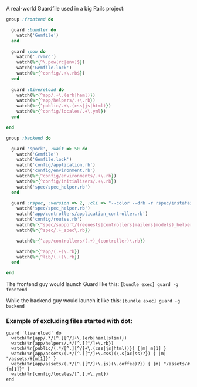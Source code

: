 A real-world Guardfile used in a big Rails project:

```ruby
group :frontend do

  guard :bundler do
    watch('Gemfile')
  end

  guard :pow do
    watch('.rvmrc')
    watch(%r{^\.pow(rc|env)$})
    watch('Gemfile.lock')
    watch(%r{^config/.+\.rb$})
  end
  
  guard :livereload do
    watch(%r{^app/.+\.(erb|haml)})
    watch(%r{^app/helpers/.+\.rb})
    watch(%r{^public/.+\.(css|js|html)})
    watch(%r{^config/locales/.+\.yml})
  end

end

group :backend do

  guard 'spork', :wait => 50 do
    watch('Gemfile')
    watch('Gemfile.lock')
    watch('config/application.rb')
    watch('config/environment.rb')
    watch(%r{^config/environments/.+\.rb})
    watch(%r{^config/initializers/.+\.rb})
    watch('spec/spec_helper.rb')
  end

  guard :rspec, :version => 2, :cli => "--color --drb -r rspec/instafail -f RSpec::Instafail", :bundler => false, :all_after_pass => false, :all_on_start => false, :keep_failed => false do
    watch('spec/spec_helper.rb')                                               { "spec" }
    watch('app/controllers/application_controller.rb')                         { "spec/controllers" }
    watch('config/routes.rb')                                                  { "spec/routing" }
    watch(%r{^spec/support/(requests|controllers|mailers|models)_helpers\.rb}) { |m| "spec/#{m[1]}" }
    watch(%r{^spec/.+_spec\.rb})

    watch(%r{^app/controllers/(.+)_(controller)\.rb})                          { |m| ["spec/routing/#{m[1]}_routing_spec.rb", "spec/#{m[2]}s/#{m[1]}_#{m[2]}_spec.rb", "spec/requests/#{m[1]}_spec.rb"] }

    watch(%r{^app/(.+)\.rb})                                                   { |m| "spec/#{m[1]}_spec.rb" }
    watch(%r{^lib/(.+)\.rb})                                                   { |m| "spec/lib/#{m[1]}_spec.rb" }
  end

end
```

The frontend guy would launch Guard like this: `[bundle exec] guard -g frontend`

While the backend guy would launch it like this: `[bundle exec] guard -g backend`


### Example of excluding files started with dot:

    guard 'livereload' do
      watch(%r{app/.*/[^.][^/]+\.(erb|haml|slim)})
      watch(%r{app/helpers/.*/[^.][^/]+\.rb})
      watch(%r{public/(.*/[^.][^/]+\.(css|js|html))}) {|m| m[1] }
      watch(%r{app/assets/(.*/[^.][^/]+\.css)(\.s[ac]ss)?}) { |m| "/assets/#{m[1]}" }
      watch(%r{app/assets/(.*/[^.][^/]+\.js)(\.coffee)?}) { |m| "/assets/#{m[1]}" }
      watch(%r{config/locales/[^.].+\.yml})
    end